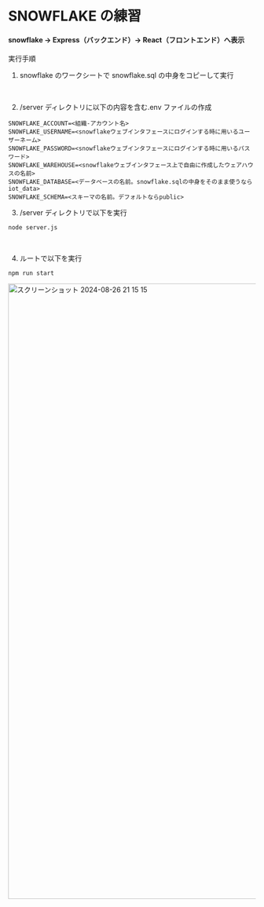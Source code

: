 # SNOWFLAKE の練習

#### snowflake → Express（バックエンド）→ React（フロントエンド）へ表示

実行手順

1. snowflake のワークシートで snowflake.sql の中身をコピーして実行

<br>

2. /server ディレクトリに以下の内容を含む.env ファイルの作成

```
SNOWFLAKE_ACCOUNT=<組織-アカウント名>
SNOWFLAKE_USERNAME=<snowflakeウェブインタフェースにログインする時に用いるユーザーネーム>
SNOWFLAKE_PASSWORD=<snowflakeウェブインタフェースにログインする時に用いるパスワード>
SNOWFLAKE_WAREHOUSE=<snowflakeウェブインタフェース上で自由に作成したウェアハウスの名前>
SNOWFLAKE_DATABASE=<データベースの名前。snowflake.sqlの中身をそのまま使うならiot_data>
SNOWFLAKE_SCHEMA=<スキーマの名前。デフォルトならpublic>
```

3. /server ディレクトリで以下を実行

```
node server.js
```

<br>

4. ルートで以下を実行


```
npm run start
```

<img width="1254" alt="スクリーンショット 2024-08-26 21 15 15" src="https://github.com/user-attachments/assets/d50d9233-54f8-4cd1-ab36-975816267fc8">
